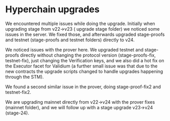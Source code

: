 # Hyperchain upgrades

We encountered multiple issues while doing the upgrade. Initially when upgrading stage from v22->v23 ( upgrade stage
folder) we noticed some issues in the server. We fixed those, and afterwards upgraded stage-proofs and testnet
(stage-proofs and testnet folders) directly to v24.

We noticed issues with the prover here. We upgraded testnet and stage-proofs directly without changing the protocol
version (stage-proofs-fix, testnet-fix), just changing the Verification keys, and we also did a hot fix on the Executor
facet for Validium (a further small issue was that due to the new contracts the upgrade scripts changed to handle
upgrades happening through the STM).

We found a second similar issue in the prover, doing stage-proof-fix2 and testnet-fix2.

We are upgrading mainnet directly from v22->v24 with the prover fixes (mainnet folder), and we will follow up with a
stage upgrade v23->v24 (stage-24).
